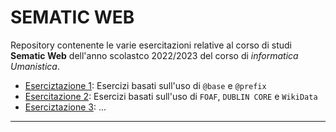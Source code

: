 # SEMATIC WEB
Repository contenente le varie esercitazioni relative al corso di studi **Sematic Web** dell'anno scolastco 2022/2023 del corso di _informatica Umanistica_.

- [Eserciztazione 1](./1-Prima%20Esercitazione/):
Esercizi basati sull'uso di `@base` e `@prefix`
- [Esercitazione 2](./2-Seconda%20Esercitazione/):
Esercizi basati sull'uso di `FOAF`, `DUBLIN CORE` e `WikiData`
- [Eserciztazione 3](./3-Terza%20Esercitazione/): ...

----